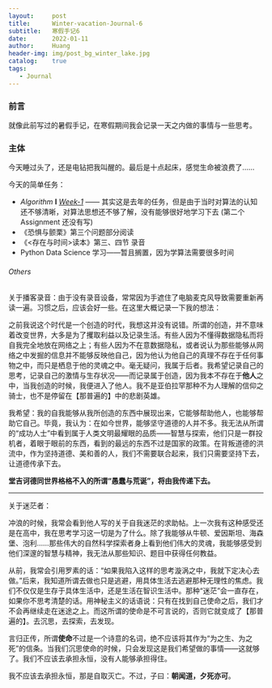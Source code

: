 ```yaml
---
layout:     post
title:      Winter-vacation-Journal-6
subtitle:   寒假手记6
date:       2022-01-11
author:     Huang
header-img: img/post_bg_winter_lake.jpg
catalog:    true
tags:
   - Journal
---
```


### 前言

就像此前写过的暑假手记，在寒假期间我会记录一天之内做的事情与一些思考。

### 主体

今天睡过头了，还是电钻把我叫醒的。最后是十点起床，感觉生命被浪费了……

今天的简单任务：

- *Algorithm* **Ⅰ** [*Week-1*](https://www.coursera.org/learn/algorithms-part1/home/week/1) —— 其实这是去年的任务，但是由于当时对算法的认知还不够清晰，对算法思想还不够了解，没有能够很好地学习下去 (第二个 Assignment 还没有写)
- 《恐惧与颤栗》第三个问题部分阅读
- 《<存在与时间>读本》第三、四节 录音
- Python Data Science 学习——暂且搁置，因为学算法需要很多时间

###### Others

关于播客录音：由于没有录音设备，常常因为手遮住了电脑麦克风导致需要重新再读一遍。习惯之后，应该会好一些。在这里大概记录一下我的想法：

之前我说这个时代是一个创造的时代，我想这并没有说错。所谓的创造，并不意味着改变世界，大多是为了攫取利益以及记录生活。有些人因为不懂得数据隐私而将自我完全地放在网络之上；有些人因为不在意数据隐私，或者说认为那些能够从网络之中发掘的信息并不能够反映他自己，因为他认为他自己的真理不存在于任何事物之中，而只是栖息于他的灵魂之中。毫无疑问，我属于后者。我希望记录自己的思考，记录自己的激情与生存状况——而记录属于创造，因为我本不存在于**他人**之中，当我创造的时候，我便进入了他人。我不是亚伯拉罕那种不为人理解的信仰之骑士，也不是停留在【那普遍的】中的悲剧英雄。

我希望：我的自我能够从我所创造的东西中展现出来，它能够帮助他人，也能够帮助它自己。毕竟，我认为：在如今世界，能够坚守道德的人并不多。我无法从所谓的“成功人士”中看到属于人类文明最耀眼的品质——智慧与探索，他们只是一群投机者，着眼于眼前的东西，看到的最远的东西不过是国家的政策。在背叛道德的洪流中，作为坚持道德、美和善的人，我们不需要联合起来，我们只需要坚持下去，让道德传承下去。

**堂吉诃德同世界格格不入的所谓“愚蠢与荒诞”，将由我传递下去。**

---

关于迷茫者：

冲浪的时候，我常会看到他人写的关于自我迷茫的求助帖。上一次我有这种感受还是在高中，我在思考学习这一切是为了什么。除了我能够从牛顿、爱因斯坦、海森堡、泡利……那些伟大的自然科学探索者身上看到他们伟大的灵魂，我能够感受到他们深邃的智慧与精神，我无法从那些知识、题目中获得任何教益。

从前，我常会引用罗素的话：“如果我陷入这样的思考漩涡之中，我就下定决心去做。”后来，我知道所谓去做也只是逃避，用具体生活去逃避那种无理性的焦虑。我们不仅仅是生存于具体生活中，还是生活在智识生活中。那种“迷茫”会一直存在，如果你不思考清楚的话。用神秘主义的话语说：只有在找到自己使命之后，我们才不会再继续走在迷途之上。而这所谓的使命是不可言说的，否则它就变成了【那普遍的】。去沉思，去探索，去发现。

言归正传，所谓**使命**不过是一个诗意的名词，绝不应该将其作为“为之生、为之死”的信条。当我们沉思使命的时候，只会发现这是我们希望做的事情——这就够了。我们不应该去承担永恒，没有人能够承担得住。

我不应该去承担永恒，那是自取灭亡。不过，子曰：**朝闻道，夕死亦可**。
